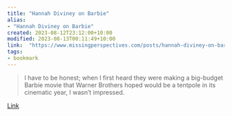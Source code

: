 ```yaml
---
title: "Hannah Diviney on Barbie"
alias:
- "Hannah Diviney on Barbie"
created: 2023-08-12T23:12:00+10:00
modified: 2023-08-13T00:11:49+10:00
link:  "https://www.missingperspectives.com/posts/hannah-diviney-on-barbie-movie/"
tags:
- bookmark
---
```


> I have to be honest; when I first heard they were making a big-budget Barbie movie that Warner Brothers hoped would be a tentpole in its cinematic year, I wasn’t impressed.

[Link](https://www.missingperspectives.com/posts/hannah-diviney-on-barbie-movie/)

